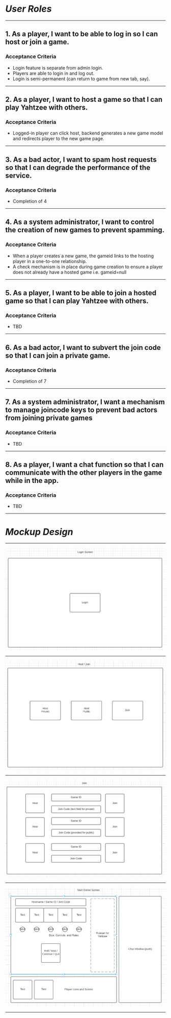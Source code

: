 # ***User Roles*** 
---
## 1. As a player, I want to be able to log in so I can host or join a game.
### Acceptance Criteria  
- Login feature is separate from admin login.
- Players are able to login in and log out.
- Login is semi-permanent (can return to game from new tab, say).

---
## 2. As a player, I want to host a game so that I can play Yahtzee with others.
### Acceptance Criteria
- Logged-in player can click host, backend generates a new game model and redirects player to the new game page.

--- 
## 3. As a bad actor, I want to spam host requests so that I can degrade the performance of the service.
### Acceptance Criteria 
- Completion of 4

---
## 4. As a system administrator, I want to control the creation of new games to prevent spamming.
### Acceptance Criteria 
- When a player creates a new game, the gameid links to the hosting player in a one-to-one relationship.
- A check mechanism is in place during game creation to ensure a player does not already have a hosted game i.e. gameid=null

---
## 5. As a player, I want to be able to join a hosted game so that I can play Yahtzee with others.
### Acceptance Criteria
- TBD

---
## 6. As a bad actor, I want to subvert the join code so that I can join a private game.
### Acceptance Criteria 
- Completion of 7

---
## 7. As a system administrator, I want a mechanism to manage joincode keys to prevent bad actors from joining private games
### Acceptance Criteria
- TBD

---
## 8. As a player, I want a chat function so that I can communicate with the other players in the game while in the app.
### Acceptance Criteria
- TBD

---
# ***Mockup Design***

---
![Login Screen](/docs/login.PNG "Login Screen")

---
![Host or Join](/docs/select_game.PNG "Host or Join Screen")

---
![Join](/docs/join.PNG "Join Screen")

---
![Game](/docs/main.PNG "Game Screen")

---
